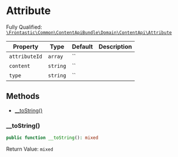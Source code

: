 #  Attribute

Fully Qualified: [`\Frontastic\Common\ContentApiBundle\Domain\ContentApi\Attribute`](../../../../../src/php/ContentApiBundle/Domain/ContentApi/Attribute.php)



Property|Type|Default|Description
--------|----|-------|-----------
`attributeId`|`array`|``|
`content`|`string`|``|
`type`|`string`|``|

## Methods

* [__toString()](#tostring)


### __toString()


```php
public function __toString(): mixed
```







Return Value: `mixed`

